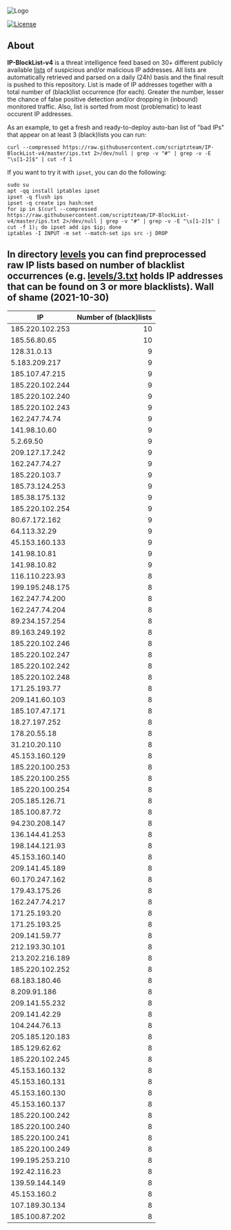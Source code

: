 ![Logo](https://i.imgur.com/PyKLAe7.png)

[![License](https://img.shields.io/badge/license-The_Unlicense-red.svg)](https://unlicense.org/)

About
----

**IP-BlockList-v4** is a threat intelligence feed based on 30+ different publicly available [lists](https://github.com/stamparm/maltrail) of suspicious and/or malicious IP addresses. All lists are automatically retrieved and parsed on a daily (24h) basis and the final result is pushed to this repository. List is made of IP addresses together with a total number of (black)list occurrence (for each). Greater the number, lesser the chance of false positive detection and/or dropping in (inbound) monitored traffic. Also, list is sorted from most (problematic) to least occurent IP addresses.

As an example, to get a fresh and ready-to-deploy auto-ban list of "bad IPs" that appear on at least 3 (black)lists you can run:

```
curl --compressed https://raw.githubusercontent.com/scriptzteam/IP-BlockList-v4/master/ips.txt 2>/dev/null | grep -v "#" | grep -v -E "\s[1-2]$" | cut -f 1
```

If you want to try it with `ipset`, you can do the following:

```
sudo su
apt -qq install iptables ipset
ipset -q flush ips
ipset -q create ips hash:net
for ip in $(curl --compressed https://raw.githubusercontent.com/scriptzteam/IP-BlockList-v4/master/ips.txt 2>/dev/null | grep -v "#" | grep -v -E "\s[1-2]$" | cut -f 1); do ipset add ips $ip; done
iptables -I INPUT -m set --match-set ips src -j DROP
```

In directory [levels](levels) you can find preprocessed raw IP lists based on number of blacklist occurrences (e.g. [levels/3.txt](levels/3.txt) holds IP addresses that can be found on 3 or more blacklists).
Wall of shame (2021-10-30)
----

|IP|Number of (black)lists|
|---|--:|
185.220.102.253|10
185.56.80.65|10
128.31.0.13|9
5.183.209.217|9
185.107.47.215|9
185.220.102.244|9
185.220.102.240|9
185.220.102.243|9
162.247.74.74|9
141.98.10.60|9
5.2.69.50|9
209.127.17.242|9
162.247.74.27|9
185.220.103.7|9
185.73.124.253|9
185.38.175.132|9
185.220.102.254|9
80.67.172.162|9
64.113.32.29|9
45.153.160.133|9
141.98.10.81|9
141.98.10.82|9
116.110.223.93|8
199.195.248.175|8
162.247.74.200|8
162.247.74.204|8
89.234.157.254|8
89.163.249.192|8
185.220.102.246|8
185.220.102.247|8
185.220.102.242|8
185.220.102.248|8
171.25.193.77|8
209.141.60.103|8
185.107.47.171|8
18.27.197.252|8
178.20.55.18|8
31.210.20.110|8
45.153.160.129|8
185.220.100.253|8
185.220.100.255|8
185.220.100.254|8
205.185.126.71|8
185.100.87.72|8
94.230.208.147|8
136.144.41.253|8
198.144.121.93|8
45.153.160.140|8
209.141.45.189|8
60.170.247.162|8
179.43.175.26|8
162.247.74.217|8
171.25.193.20|8
171.25.193.25|8
209.141.59.77|8
212.193.30.101|8
213.202.216.189|8
185.220.102.252|8
68.183.180.46|8
8.209.91.186|8
209.141.55.232|8
209.141.42.29|8
104.244.76.13|8
205.185.120.183|8
185.129.62.62|8
185.220.102.245|8
45.153.160.132|8
45.153.160.131|8
45.153.160.130|8
45.153.160.137|8
185.220.100.242|8
185.220.100.240|8
185.220.100.241|8
185.220.100.249|8
199.195.253.210|8
192.42.116.23|8
139.59.144.149|8
45.153.160.2|8
107.189.30.134|8
185.100.87.202|8
